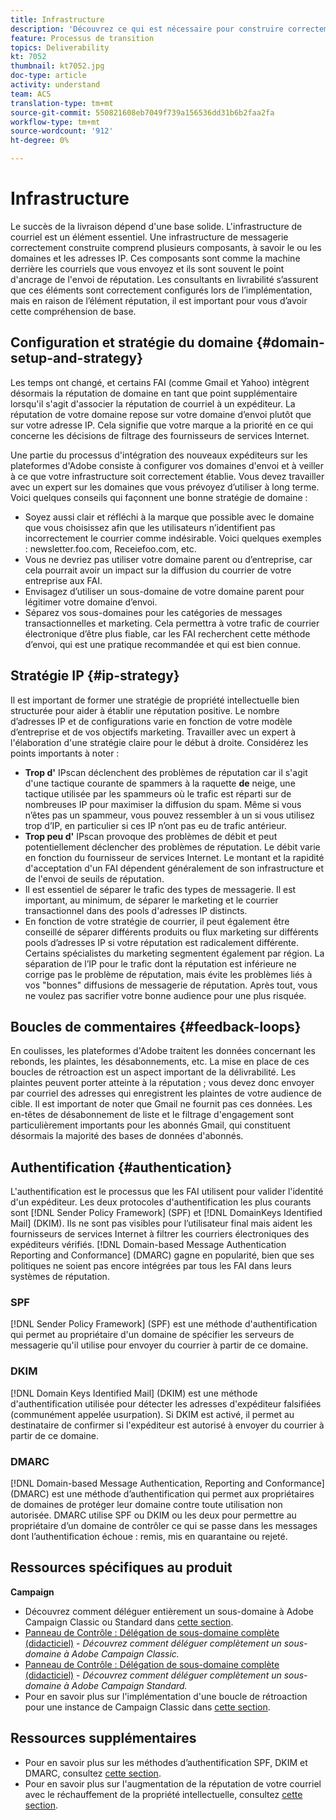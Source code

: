 ```yaml
---
title: Infrastructure
description: 'Découvrez ce qui est nécessaire pour construire correctement une infrastructure de messagerie. '
feature: Processus de transition
topics: Deliverability
kt: 7052
thumbnail: kt7052.jpg
doc-type: article
activity: understand
team: ACS
translation-type: tm+mt
source-git-commit: 550821608eb7049f739a156536dd31b6b2faa2fa
workflow-type: tm+mt
source-wordcount: '912'
ht-degree: 0%

---
```



# Infrastructure

Le succès de la livraison dépend d&#39;une base solide. L&#39;infrastructure de courriel est un élément essentiel. Une infrastructure de messagerie correctement construite comprend plusieurs composants, à savoir le ou les domaines et les adresses IP. Ces composants sont comme la machine derrière les courriels que vous envoyez et ils sont souvent le point d&#39;ancrage de l&#39;envoi de réputation. Les consultants en livrabilité s’assurent que ces éléments sont correctement configurés lors de l’implémentation, mais en raison de l’élément réputation, il est important pour vous d’avoir cette compréhension de base.

## Configuration et stratégie du domaine {#domain-setup-and-strategy}

Les temps ont changé, et certains FAI (comme Gmail et Yahoo) intègrent désormais la réputation de domaine en tant que point supplémentaire lorsqu&#39;il s&#39;agit d&#39;associer la réputation de courriel à un expéditeur. La réputation de votre domaine repose sur votre domaine d’envoi plutôt que sur votre adresse IP. Cela signifie que votre marque a la priorité en ce qui concerne les décisions de filtrage des fournisseurs de services Internet.

Une partie du processus d&#39;intégration des nouveaux expéditeurs sur les plateformes d&#39;Adobe consiste à configurer vos domaines d&#39;envoi et à veiller à ce que votre infrastructure soit correctement établie. Vous devez travailler avec un expert sur les domaines que vous prévoyez d’utiliser à long terme. Voici quelques conseils qui façonnent une bonne stratégie de domaine :

* Soyez aussi clair et réfléchi à la marque que possible avec le domaine que vous choisissez afin que les utilisateurs n’identifient pas incorrectement le courrier comme indésirable. Voici quelques exemples : newsletter.foo.com, Receiefoo.com, etc.
* Vous ne devriez pas utiliser votre domaine parent ou d’entreprise, car cela pourrait avoir un impact sur la diffusion du courrier de votre entreprise aux FAI.
* Envisagez d’utiliser un sous-domaine de votre domaine parent pour légitimer votre domaine d’envoi.
* Séparez vos sous-domaines pour les catégories de messages transactionnelles et marketing. Cela permettra à votre trafic de courrier électronique d’être plus fiable, car les FAI recherchent cette méthode d’envoi, qui est une pratique recommandée et qui est bien connue.

## Stratégie IP {#ip-strategy}

Il est important de former une stratégie de propriété intellectuelle bien structurée pour aider à établir une réputation positive. Le nombre d’adresses IP et de configurations varie en fonction de votre modèle d’entreprise et de vos objectifs marketing. Travailler avec un expert à l&#39;élaboration d&#39;une stratégie claire pour le début à droite. Considérez les points importants à noter :

* **Trop d&#39;** IPscan déclenchent des problèmes de réputation car il s&#39;agit d&#39;une tactique courante de spammers à la raquette **de** neige, une tactique utilisée par les spammeurs où le trafic est réparti sur de nombreuses IP pour maximiser la diffusion du spam. Même si vous n’êtes pas un spammeur, vous pouvez ressembler à un si vous utilisez trop d’IP, en particulier si ces IP n’ont pas eu de trafic antérieur.
* **Trop peu d&#39;** IPscan provoque des problèmes de débit et peut potentiellement déclencher des problèmes de réputation. Le débit varie en fonction du fournisseur de services Internet. Le montant et la rapidité d&#39;acceptation d&#39;un FAI dépendent généralement de son infrastructure et de l&#39;envoi de seuils de réputation.
* Il est essentiel de séparer le trafic des types de messagerie. Il est important, au minimum, de séparer le marketing et le courrier transactionnel dans des pools d&#39;adresses IP distincts.
* En fonction de votre stratégie de courrier, il peut également être conseillé de séparer différents produits ou flux marketing sur différents pools d’adresses IP si votre réputation est radicalement différente. Certains spécialistes du marketing segmentent également par région. La séparation de l’IP pour le trafic dont la réputation est inférieure ne corrige pas le problème de réputation, mais évite les problèmes liés à vos &quot;bonnes&quot; diffusions de messagerie de réputation. Après tout, vous ne voulez pas sacrifier votre bonne audience pour une  plus risquée.

## Boucles de commentaires {#feedback-loops}

En coulisses, les plateformes d&#39;Adobe traitent les données concernant les rebonds, les plaintes, les désabonnements, etc. La mise en place de ces boucles de rétroaction est un aspect important de la délivrabilité. Les plaintes peuvent porter atteinte à la réputation ; vous devez donc envoyer par courriel des adresses qui enregistrent les plaintes de votre audience de cible. Il est important de noter que Gmail ne fournit pas ces données. Les en-têtes de désabonnement de liste et le filtrage d&#39;engagement sont particulièrement importants pour les abonnés Gmail, qui constituent désormais la majorité des bases de données d&#39;abonnés.

## Authentification {#authentication}

L&#39;authentification est le processus que les FAI utilisent pour valider l&#39;identité d&#39;un expéditeur. Les deux protocoles d&#39;authentification les plus courants sont [!DNL Sender Policy Framework] (SPF) et [!DNL DomainKeys Identified Mail] (DKIM). Ils ne sont pas visibles pour l’utilisateur final mais aident les fournisseurs de services Internet à filtrer les courriers électroniques des expéditeurs vérifiés. [!DNL Domain-based Message Authentication Reporting and Conformance] (DMARC) gagne en popularité, bien que ses politiques ne soient pas encore intégrées par tous les FAI dans leurs systèmes de réputation.

### SPF

[!DNL Sender Policy Framework] (SPF) est une méthode d&#39;authentification qui permet au propriétaire d&#39;un domaine de spécifier les serveurs de messagerie qu&#39;il utilise pour envoyer du courrier à partir de ce domaine.

### DKIM

[!DNL Domain Keys Identified Mail] (DKIM) est une méthode d&#39;authentification utilisée pour détecter les adresses d&#39;expéditeur falsifiées (communément appelée usurpation). Si DKIM est activé, il permet au destinataire de confirmer si l&#39;expéditeur est autorisé à envoyer du courrier à partir de ce domaine.

### DMARC

[!DNL Domain-based Message Authentication, Reporting and Conformance] (DMARC) est une méthode d’authentification qui permet aux propriétaires de domaines de protéger leur domaine contre toute utilisation non autorisée. DMARC utilise SPF ou DKIM ou les deux pour permettre au propriétaire d’un domaine de contrôler ce qui se passe dans les messages dont l’authentification échoue : remis, mis en quarantaine ou rejeté.

## Ressources spécifiques au produit

**Campaign**

* Découvrez comment déléguer entièrement un sous-domaine à Adobe Campaign Classic ou Standard dans [cette section](/help/putting-it-in-practice/ac-domain-name-setup.md).
* [Panneau de Contrôle : Délégation de sous-domaine complète (didacticiel)](https://experienceleague.corp.adobe.com/docs/campaign-classic-learn/control-panel/subdomains-and-certificates/subdomain-delegation.html)  -  *Découvrez comment déléguer complètement un sous-domaine à Adobe Campaign Classic.*
* [Panneau de Contrôle : Délégation de sous-domaine complète (didacticiel)](https://experienceleague.corp.adobe.com/docs/campaign-standard-learn/control-panel/subdomains-and-certificates/subdomain-delegation.html)  -  *Découvrez comment déléguer complètement un sous-domaine à Adobe Campaign Standard.*
* Pour en savoir plus sur l&#39;implémentation d&#39;une boucle de rétroaction pour une instance de Campaign Classic dans [cette section](/help/putting-it-in-practice/acc-technical-recommendations.md#feedback-loop-acc).

## Ressources supplémentaires

* Pour en savoir plus sur les méthodes d’authentification SPF, DKIM et DMARC, consultez [cette section](/help/additional-resources/authentication.md).
* Pour en savoir plus sur l&#39;augmentation de la réputation de votre courriel avec le réchauffement de la propriété intellectuelle, consultez [cette section](/help/additional-resources/increase-reputation-with-ip-warming.md).
